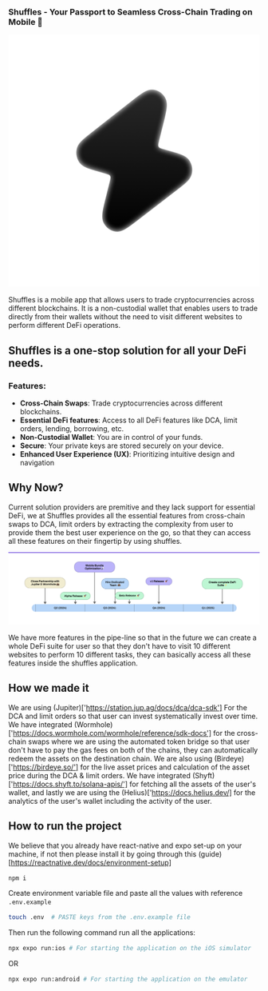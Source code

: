 ### Shuffles - Your Passport to Seamless Cross-Chain Trading on Mobile 📱

![ROADMAP](/src/assets/images/icon.png)

Shuffles is a mobile app that allows users to trade cryptocurrencies across different blockchains. It is a non-custodial wallet that enables users to trade directly from their wallets without the need to visit different websites to perform different DeFi operations. 

## Shuffles is a one-stop solution for all your DeFi needs.

### Features:
- **Cross-Chain Swaps**: Trade cryptocurrencies across different blockchains.
- **Essential DeFi features**: Access to all DeFi features like DCA, limit orders, lending, borrowing, etc.
- **Non-Custodial Wallet**: You are in control of your funds.
- **Secure**: Your private keys are stored securely on your device.
- **Enhanced User Experience (UX)**: Prioritizing intuitive design and navigation

## Why Now?

Current solution providers are premitive and they lack support for essential DeFi, we at Shuffles provides all the essential features from cross-chain swaps to DCA, limit orders by extracting the complexity from user to provide them the best user experience on the go, so that they can access all these features on their fingertip by using shuffles.

![ROADMAP](/src/assets/images/roadmap.png)

We have more features in the pipe-line so that in the future we can create a whole DeFi suite for user so that they don't have to visit 10 different websites to perform 10 different tasks, they can basically access all these features inside the shuffles application.

## How we made it

We are using (Jupiter)['https://station.jup.ag/docs/dca/dca-sdk'] For the DCA and limit orders so that user can invest systematically invest over time. We have integrated (Wormhole)['https://docs.wormhole.com/wormhole/reference/sdk-docs'] for the cross-chain swaps where we are using the automated token bridge so that user don't have to pay the gas fees on both of the chains, they can automatically redeem the assets on the destination chain. We are also using (Birdeye)['https://birdeye.so/'] for the live asset prices and calculation of the asset price during the DCA & limit orders. We have integrated (Shyft)['https://docs.shyft.to/solana-apis/'] for fetching all the assets of the user's wallet, and lastly we are using the (Helius)['https://docs.helius.dev/] for the analytics of the user's wallet including the activity of the user.

## How to run the project

We believe that you already have react-native and expo set-up on your machine, if not then please install it by going through this (guide)[https://reactnative.dev/docs/environment-setup]

```sh
npm i
```

Create environment variable file and paste all the values with reference `.env.example`

```sh
touch .env  # PASTE keys from the .env.example file
```

Then run the following command run all the applications:

```sh
npx expo run:ios # For starting the application on the iOS simulator
```

OR

```sh
npx expo run:android # For starting the application on the emulator
```
